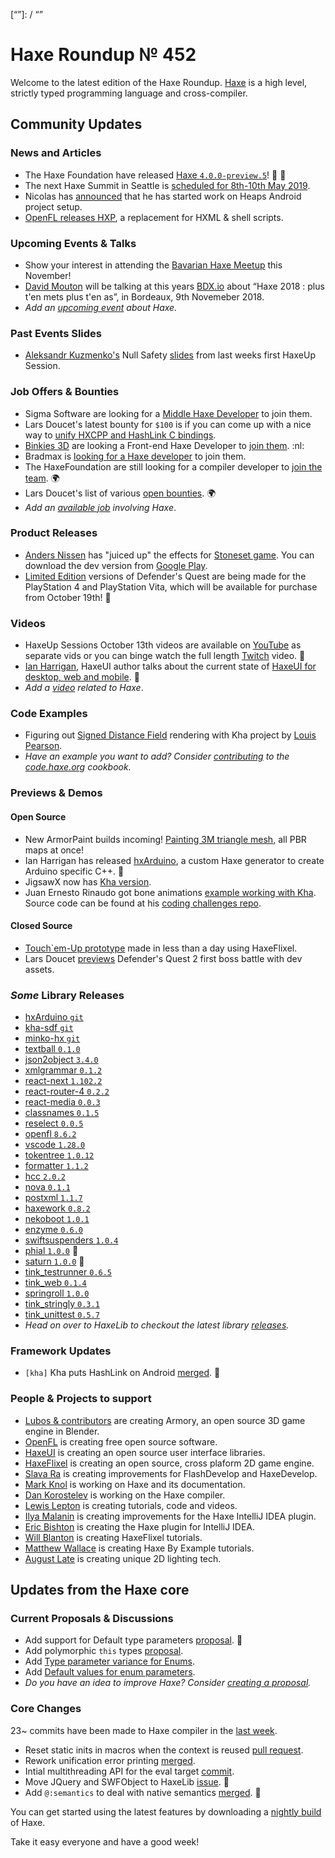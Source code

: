 [_template]: ../templates/roundup.html
[date]: / "2018-10-18 09:36:00"
[modified]: / "2018-10-18 10:10:00"
[published]: / "2018-10-18 12:00:00"
[description]: / "The latest news covering the Haxe community, featuring upcoming talks, the latest HaxeLib releases, game previews and lots more!"
[contributor]: https://twitter.com/teormech "Alexander Hohlov"
[“”]: / “”

# Haxe Roundup № 452

Welcome to the latest edition of the Haxe Roundup. [Haxe](http://haxe.org/?ref=haxe.io) is a high level, strictly typed programming language and cross-compiler.

## Community Updates

### News and Articles

- The Haxe Foundation have released [Haxe `4.0.0-preview.5`](https://community.haxe.org/t/haxe-4-0-0-preview-5-is-released/1174/1)! :star2: :tada:
- The next Haxe Summit in Seattle is [scheduled for 8th-10th May 2019](https://twitter.com/HaxeSummit/status/1033006480155439104).
- Nicolas has [announced](https://community.heaps.io/t/mobile-platform-build-guide/37/10) that he has started work on Heaps Android project setup.
- [OpenFL releases HXP](https://www.openfl.org/blog/2018/09/28/introducing-the-hxp-project/), a replacement for HXML & shell scripts.

### Upcoming Events & Talks

- Show your interest in attending the [Bavarian Haxe Meetup](https://community.haxe.org/t/bavarian-haxe-meetup/1185/1) this November!
- [David Mouton](https://twitter.com/damoebius) will be talking at this years [BDX.io](https://www.bdx.io/#/home) about “Haxe 2018 : plus t'en mets plus t'en as”, in Bordeaux, 9th Novemeber 2018.
- _Add an [upcoming event](https://github.com/skial/haxe.io/labels/events) about Haxe._

### Past Events Slides

- [Aleksandr Kuzmenko's](https://twitter.com/RealyUniqueName) Null Safety [slides](https://twitter.com/RealyUniqueName/status/1051250380468838400) from last weeks first HaxeUp Session.

### Job Offers & Bounties

- Sigma Software are looking for a [Middle Haxe Developer](https://sigma.software/about/sigma-career/vacancies/middle-haxe-developer) to join them.
- Lars Doucet's latest bounty for `$100` is if you can come up with a nice way to [unify HXCPP and HashLink C bindings](https://twitter.com/larsiusprime/status/1047543673901211649).
- [Binkies 3D](https://www.binkies3d.com/) are looking a Front-end Haxe Developer to [join them](http://jobs.binkies3d.com/o/frontend-developer-den-haag?source=haxeio). :nl:
- Bradmax is [looking for a Haxe developer](https://twitter.com/lleqsnoom/status/1036865616454529025) to join them.
- The HaxeFoundation are still looking for a compiler developer to [join the team](https://haxe.org/blog/hf-is-recruiting/). :earth_africa:
- Lars Doucet's list of various [open bounties](https://github.com/larsiusprime/larsBounties/issues). :earth_africa:
- _Add an [available job](https://github.com/skial/haxe.io/labels/jobs) involving Haxe_.

### Product Releases

- [Anders Nissen](https://twitter.com/andershnissen) has "juiced up" the effects for [Stoneset game](https://twitter.com/andershnissen/status/1052263456383148032). You can download the dev version from [Google Play](https://play.google.com/store/apps/details?id=com.anissen.stoneset).
- [Limited Edition](https://twitter.com/LimitedRunGames/status/1052290672106098689) versions of Defender's Quest are being made for the PlayStation 4 and PlayStation Vita, which will be available for purchase from October 19th! :star2:

### Videos

- HaxeUp Sessions October 13th videos are available on [YouTube](https://www.youtube.com/playlist?list=PLlgNSTU-ab-x-JJmb4jJpnpMQai9GpJkn) as separate vids or you can binge watch the full length [Twitch](https://www.twitch.tv/videos/322003688) video. :star2:
- [Ian Harrigan](https://twitter.com/IanHarrigan1982), HaxeUI author talks about the current state of [HaxeUI for desktop, web and mobile](https://twitter.com/IanHarrigan1982/status/1046833885177364480). :star2:
- _Add a [video](https://github.com/skial/haxe.io/labels/jobs) related to Haxe_.

### Code Examples

- Figuring out [Signed Distance Field](https://github.com/desttinghim/kha-sdf) rendering with Kha project by [Louis Pearson](https://github.com/desttinghim).
- _Have an example you want to add? Consider [contributing](https://github.com/HaxeFoundation/code-cookbook#contributing-articles) to the [code.haxe.org](https://code.haxe.org/) cookbook._

### Previews & Demos

#### Open Source

- New ArmorPaint builds incoming! [Painting 3M triangle mesh](https://twitter.com/luboslenco/status/1050759604542627845), all PBR maps at once!
- Ian Harrigan has released [hxArduino](https://twitter.com/IanHarrigan1982/status/1051070413730697216), a custom Haxe generator to create Arduino specific C++. :star2:
- JigsawX now has [Kha version](https://twitter.com/Nanjizal_net/status/1051912914800656386).
- Juan Ernesto Rinaudo got bone animations [example working with Kha](https://twitter.com/JanGamesDev/status/1051644812338913281). Source code can be found at his [coding challenges repo](https://github.com/JuanRinaudo/CodingChallengesKha).

#### Closed Source

- [Touch`em-Up prototype](https://twitter.com/Geokureli/status/1052310743285211136) made in less than a day using HaxeFlixel.
- Lars Doucet [previews](https://twitter.com/larsiusprime/status/1052293935798849538) Defender's Quest 2 first boss battle with dev assets.

### _Some_ Library Releases

- [hxArduino `git`](https://github.com/ianharrigan/hxArduino)
- [kha-sdf `git`](https://github.com/desttinghim/kha-sdf)
- [minko-hx `git`](https://github.com/longde123/minko-hx)
- [textball `0.1.0`](https://lib.haxe.org/p/textball)
- [json2object `3.4.0`](https://lib.haxe.org/p/json2object)
- [xmlgrammar `0.1.2`](https://lib.haxe.org/p/xmlgrammar)
- [react-next `1.102.2`](https://lib.haxe.org/p/react-next)
- [react-router-4 `0.2.2`](https://lib.haxe.org/p/react-router-4)
- [react-media `0.0.3`](https://lib.haxe.org/p/react-media)
- [classnames `0.1.5`](https://lib.haxe.org/p/classnames)
- [reselect `0.0.5`](https://lib.haxe.org/p/reselect)
- [openfl `8.6.2`](https://lib.haxe.org/p/openfl)
- [vscode `1.28.0`](https://lib.haxe.org/p/vscode)
- [tokentree `1.0.12`](https://lib.haxe.org/p/tokentree)
- [formatter `1.1.2`](https://lib.haxe.org/p/formatter)
- [hcc `2.0.2`](https://lib.haxe.org/p/hcc)
- [nova `0.1.1`](https://lib.haxe.org/p/nova)
- [postxml `1.1.7`](https://lib.haxe.org/p/postxml)
- [haxework `0.8.2`](https://lib.haxe.org/p/haxework)
- [nekoboot `1.0.1`](https://lib.haxe.org/p/nekoboot)
- [enzyme `0.6.0`](https://lib.haxe.org/p/enzyme)
- [swiftsuspenders `1.0.4`](https://lib.haxe.org/p/swiftsuspenders)
- [phial `1.0.0`](https://lib.haxe.org/p/phial) :star2:
- [saturn `1.0.0`](https://lib.haxe.org/p/saturn) :star2:
- [tink_testrunner `0.6.5`](https://lib.haxe.org/p/tink_testrunner)
- [tink_web `0.1.4`](https://lib.haxe.org/p/tink_web)
- [springroll `1.0.0`](https://lib.haxe.org/p/springroll)
- [tink_stringly `0.3.1`](https://lib.haxe.org/p/tink_stringly)
- [tink_unittest `0.5.7`](https://lib.haxe.org/p/tink_unittest)
- _Head on over to HaxeLib to checkout the latest library [releases](http://lib.haxe.org/recent)._

### Framework Updates

- `[kha]` Kha puts HashLink on Android [merged](https://github.com/Kode/Kha/pull/876). :star2:

### People & Projects to support

- [Lubos & contributors](https://armory3d.org/fund) are creating Armory, an open source 3D game engine in Blender.
- [OpenFL](https://www.patreon.com/openfl) is creating free open source software.
- [HaxeUI](https://www.patreon.com/haxeui) is creating an open source user interface libraries.
- [HaxeFlixel](https://www.patreon.com/haxeflixel) is creating an open source, cross plaform 2D game engine.
- [Slava Ra](https://www.patreon.com/slavara) is creating improvements for FlashDevelop and HaxeDevelop.
- [Mark Knol](https://www.patreon.com/markknol) is working on Haxe and its documentation.
- [Dan Korostelev](https://www.patreon.com/nadako) is working on the Haxe compiler.
- [Lewis Lepton](https://www.patreon.com/lewislepton) is creating tutorials, code and videos.
- [Ilya Malanin](https://www.patreon.com/mayakwd) is creating improvements for the Haxe IntelliJ IDEA plugin.
- [Eric Bishton](https://www.patreon.com/EricBishton) is creating the Haxe plugin for IntelliJ IDEA.
- [Will Blanton](https://www.patreon.com/x01010111) is creating HaxeFlixel tutorials.
- [Matthew Wallace](https://www.patreon.com/haxeexamples) is creating Haxe By Example tutorials.
- [August Late](http://www.patreon.com/augustlate) is creating unique 2D lighting tech.

## Updates from the Haxe core

### Current Proposals & Discussions

- Add support for Default type parameters [proposal](https://github.com/HaxeFoundation/haxe-evolution/pull/50). :star2:
- Add polymorphic `this` types [proposal](https://github.com/HaxeFoundation/haxe-evolution/pull/36).
- Add [Type parameter variance for Enums](https://github.com/HaxeFoundation/haxe-evolution/pull/28).
- Add [Default values for enum parameters](https://github.com/HaxeFoundation/haxe-evolution/issues/27).
- _Do you have an idea to improve Haxe? Consider [creating a proposal]._

### Core Changes

23~ commits have been made to Haxe compiler in the [last week].

- Reset static inits in macros when the context is reused [pull request](https://github.com/HaxeFoundation/haxe/pull/7554).
- Rework unification error printing [merged](https://github.com/HaxeFoundation/haxe/pull/7547).
- Intial multithreading API for the eval target [commit](https://github.com/HaxeFoundation/haxe/commit/3d7650fa8b5cf34e1e3fe003099aa25464368f75).
- Move JQuery and SWFObject to HaxeLib [issue](https://github.com/HaxeFoundation/haxe/issues/7478). :clap:
- Add `@:semantics` to deal with native semantics [merged](https://github.com/HaxeFoundation/haxe/pull/7463). :star2:

You can get started using the latest features by downloading a [nightly build] of Haxe.

Take it easy everyone and have a good week!

[nightly build]: http://build.haxe.org
[creating a proposal]: https://github.com/HaxeFoundation/haxe-evolution
[last week]: https://github.com/issues?utf8=%E2%9C%93&q=closed%3A2018-10-11..2018-10-18+org%3Ahaxefoundation+is%3Aclosed+
